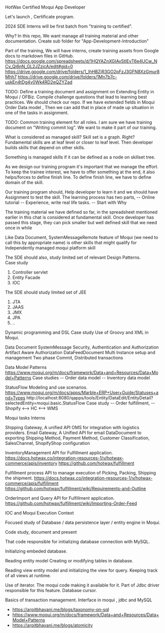 HotWax Certified Moqui App Developer

Let's launch , Certificate program.

2024 SDE Interns will be first batch from "training to certified". 

Why?
In this repo, We want manage all training material and other documentation.
Create sub folder for "App-Development-Introduction"


Part of the training, 
We will have interns, create training assets from Google docs to markdown files in GitHub.
https://docs.google.com/spreadsheets/d/1HQYAZnXGIAvStIEvT6e4UCw_NCv_Qi6nN_GL2JZzicA/edit#gid=0
https://drive.google.com/drive/folders/1_IhHBZjR3GO2pFzJ3GFN8XzGmur8Mhh7
https://drive.google.com/drive/folders/1Mn7b7c-uskEn4tDg4v0Wk4RD2eQZYZad


TODO: Define a training document and assignment on 
Extending Entity in Moqui / OFBiz. Compile challenge questions that lead to learning best practices. 
We should check our repo. 
If we have extended fields in Moqui Order Data model , Then we can add that in place of made up situation in one of the tasks in assignment.

TODO: Common training element for all roles.
I am sure we have training document on  "Writing commit log". 
We want to make it part of our training.

What is considered as managed skill?
Skill set is a graph. Right? Fundamental skills are at leaf level or closer to leaf level. Then developer builds skills that depend on other skills. 

Something is managed skills if it can be defined as a node on skillset tree.

As we design our training program it's important that we manage the effort. 
To keep the trainee interest, we have to offer something at the end, it also helps/forces to define finish line. 
To define finish line, we have to define domain of the skill.

Our training program should,  Help developer to learn it and we should have Assignment to test the skill. The learning process has two parts,
-- Online tutorial
-- Experience, write real life tasks. 
-- Start with Why

The training material we have defined so far, in the spreadsheet mentioned earlier in this chat is considered at fundamental skill.
Once developer has passed this stage, they can pick smaller but well defined skill that we need once in while

Like Data Document, SystemMessageRemote feature of Moqui (we need to call this by appropriate name) is other skills that might qualify for Independently managed moqui platform skill

The SDE should also, study limited set of relevant Design Patterns.  
Case study
1) Controller servlet
2) Entity Facade 
3) IOC

The SDE should study limited set of JEE 
1) JTA
2) JAAS
3) JMX
4) JPA
5) ..

Dynamic programming and DSL
Case study
Use of Groovy and XML in Moqui.

Data Document
SystemMessage
Security, Authentication and Authorization
Artifact Aware Authorization
DataFeedDocument
Multi Instance setup and management
Two phase Commit, Distributed transactions

Data Model Patterns
https://www.moqui.org/m/docs/framework/Data+and+Resources/Data+Model+Patterns
Case studies
-- Order data model
-- Inventory data model


StatusFlow 
Modeling and use scenarios.
https://www.moqui.org/m/docs/apps/Marble+ERP+User+Guide/Statuses+and+Types
http://localhost:8080/qapps/tools/Entity/DataEdit/EntityDetail?selectedEntity=moqui.basic.StatusFlow
Case study
-- Order fulfillment, 
-- Shopify <--> HC <--> WMS

Moqui tasks Interns

Shipping Gateway, A unified API OMS for integration with logistics providers. 
Email Gateway, A Unified API for email
DataDocument to exporting Shipping Method, Payment Method, Customer Classification, SalesChannel, ShopifyShop configuration

InventoryManagement API for Fulfillment application. 
https://docs.hotwax.co/integration-resources-1/v/hotwax-commerce/apis/inventory
https://github.com/hotwax/fulfillment

Fulfillment process API to manage execution of Picking, Packing, Shipping the shipment.
https://docs.hotwax.co/integration-resources-1/v/hotwax-commerce/apis/fulfillment
https://github.com/hotwax/fulfillment/wiki/Requirements-and-Outline

OrderImport and Query API for Fulfillment application. 
https://github.com/hotwax/fulfillment/wiki/Importing-Order-Feed


IOC and Moqui Execution Context



Focused study of Database / data persistence layer / entity engine in Moqui. 

Code study, document and present 

That code responsible for initializing database connection with MySQL. 

Initializing embeded database.  

Reading entity model 
Creating or modifying tables in database.

Reading view entity model and initializing the view for query. Keeping track of all views at runtime.

Use of iterator. The moqui code making it available for it. Part of Jdbc driver responsible for this feature. Database cursor.

Basics of transaction management. Interface in moqui , jdbc and MySQL


* https://arpitbhayani.me/blogs/taxonomy-on-sql
* https://www.moqui.org/m/docs/framework/Data+and+Resources/Data+Model+Patterns
* https://arpitbhayani.me/blogs/atomicity


